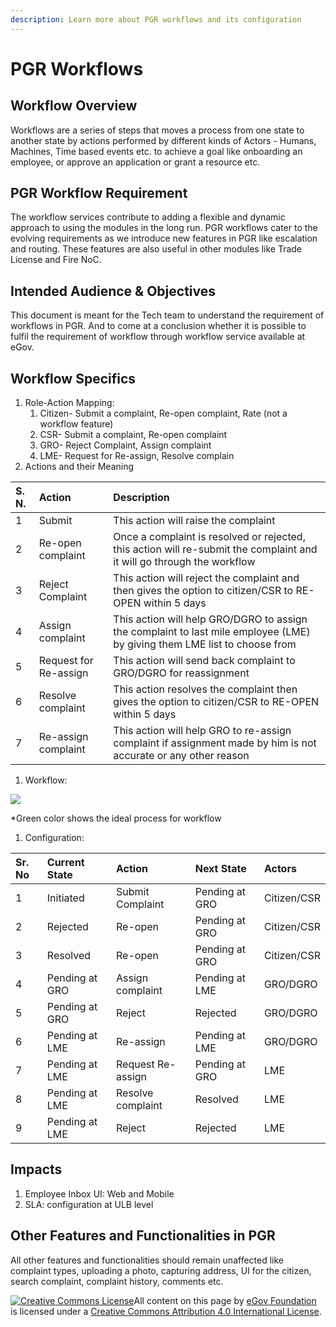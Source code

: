 ```yaml
---
description: Learn more about PGR workflows and its configuration
---
```


# PGR Workflows

## Workflow Overview

Workflows are a series of steps that moves a process from one state to another state by actions performed by different kinds of Actors - Humans, Machines, Time based events etc. to achieve a goal like onboarding an employee, or approve an application or grant a resource etc.

## PGR Workflow Requirement

The workflow services contribute to adding a flexible and dynamic approach to using the modules in the long run. PGR workflows cater to the evolving requirements as we introduce new features in PGR like escalation and routing. These features are also useful in other modules like Trade License and Fire NoC.

## Intended Audience & Objectives

This document is meant for the Tech team to understand the requirement of workflows in PGR. And to come at a conclusion whether it is possible to fulfil the requirement of workflow through workflow service available at eGov.

## Workflow Specifics

1. Role-Action Mapping:
   1. Citizen- Submit a complaint, Re-open complaint, Rate \(not a workflow feature\)
   2. CSR- Submit a complaint, Re-open complaint
   3. GRO-  Reject Complaint, Assign complaint 
   4. LME- Request for Re-assign, Resolve complain
2. Actions and their Meaning

| S. N. | Action | Description |
| :--- | :--- | :--- |
| 1 | Submit | This action will raise the complaint |
| 2 | Re-open complaint | Once a complaint is resolved or rejected, this action will re-submit the complaint and it will go through the workflow |
| 3 | Reject Complaint | This action will reject the complaint and then gives the option to citizen/CSR to RE-OPEN within 5 days |
| 4 | Assign complaint | This action will help GRO/DGRO to assign the complaint to last mile employee \(LME\) by giving them LME list to choose from |
| 5 | Request for Re-assign | This action will send back complaint to GRO/DGRO for reassignment |
| 6 | Resolve complaint | This action resolves the complaint then gives the option to citizen/CSR to RE-OPEN within 5 days |
| 7 | Re-assign complaint | This action will help GRO to re-assign complaint if assignment made by him is not accurate or any other reason |

1. Workflow:

![](https://lh6.googleusercontent.com/vQA7dYAam0HqiL1wik27kpwurgTHWZ1NA8_zzD0DlE_nrYEeT3XVzqzLUUJh1dasmwIxijHdL32ZtyuDvwsMatTDGfo4cTTp-60hlOxE_k-pWmIL5oWsNOMbiELY8hyvWti1GYFb)

\*Green color shows the ideal process for workflow

1. Configuration:

| Sr. No | Current State | Action | Next State | Actors |
| :--- | :--- | :--- | :--- | :--- |
| 1 | Initiated | Submit Complaint | Pending at GRO | Citizen/CSR |
| 2 | Rejected | Re-open | Pending at GRO | Citizen/CSR |
| 3 | Resolved | Re-open | Pending at GRO | Citizen/CSR |
| 4 | Pending at GRO | Assign complaint | Pending at LME | GRO/DGRO |
| 5 | Pending at GRO | Reject | Rejected | GRO/DGRO |
| 6 | Pending at LME | Re-assign | Pending at LME | GRO/DGRO |
| 7 | Pending at LME | Request Re-assign | Pending at GRO | LME |
| 8 | Pending at LME | Resolve complaint | Resolved | LME |
| 9 | Pending at LME | Reject | Rejected | LME |

## Impacts

1. Employee Inbox UI: Web and Mobile
2. SLA: configuration at ULB level 

## Other Features and Functionalities in PGR

All other features and functionalities should remain unaffected like complaint types, uploading a photo, capturing address, UI for the citizen, search complaint, complaint history, comments etc.

[![Creative Commons License](https://i.creativecommons.org/l/by/4.0/80x15.png)](http://creativecommons.org/licenses/by/4.0/)All content on this page by [eGov Foundation ](https://egov.org.in/)is licensed under a [Creative Commons Attribution 4.0 International License](http://creativecommons.org/licenses/by/4.0/).

